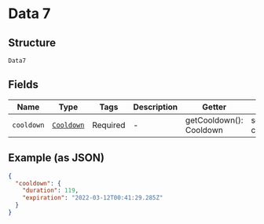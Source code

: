 
# Data 7

## Structure

`Data7`

## Fields

| Name | Type | Tags | Description | Getter | Setter |
|  --- | --- | --- | --- | --- | --- |
| `cooldown` | [`Cooldown`](../../doc/models/cooldown.md) | Required | - | getCooldown(): Cooldown | setCooldown(Cooldown cooldown): void |

## Example (as JSON)

```json
{
  "cooldown": {
    "duration": 119,
    "expiration": "2022-03-12T00:41:29.285Z"
  }
}
```

